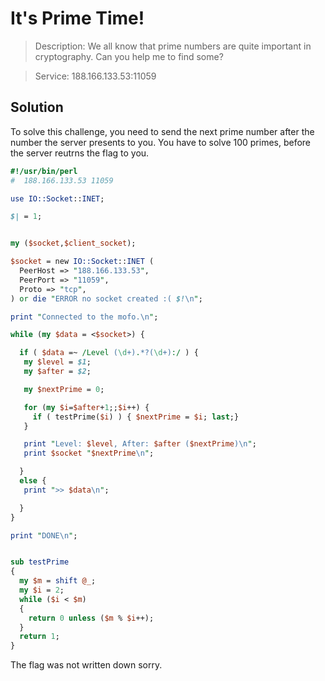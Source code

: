 # It's Prime Time!
 > Description: We all know that prime numbers are quite important in cryptography. Can you help me to find some?

> Service: 188.166.133.53:11059

## Solution
To solve this challenge, you need to send the next prime number after the number the server presents to you. You have to solve 100 primes, before the server reutrns the flag to you.
```perl
#!/usr/bin/perl
#  188.166.133.53 11059

use IO::Socket::INET;

$| = 1;


my ($socket,$client_socket);

$socket = new IO::Socket::INET (
  PeerHost => "188.166.133.53",
  PeerPort => "11059",
  Proto => "tcp",
) or die "ERROR no socket created :( $!\n";

print "Connected to the mofo.\n";

while (my $data = <$socket>) {

  if ( $data =~ /Level (\d+).*?(\d+):/ ) {
   my $level = $1;
   my $after = $2;

   my $nextPrime = 0;

   for (my $i=$after+1;;$i++) {
     if ( testPrime($i) ) { $nextPrime = $i; last;}
   }

   print "Level: $level, After: $after ($nextPrime)\n";
   print $socket "$nextPrime\n";

  }
  else {
   print ">> $data\n";

  }
}

print "DONE\n";


sub testPrime
{
  my $m = shift @_;
  my $i = 2;
  while ($i < $m)
  {
    return 0 unless ($m % $i++);
  }
  return 1;
}
```
The flag was not written down sorry.


